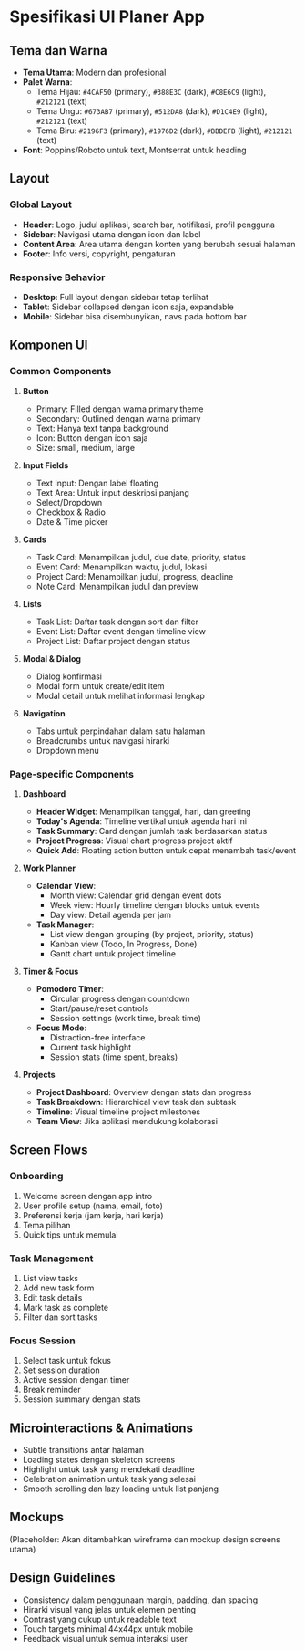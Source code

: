 # Spesifikasi UI Planer App

## Tema dan Warna
- **Tema Utama**: Modern dan profesional
- **Palet Warna**:
  - Tema Hijau: `#4CAF50` (primary), `#388E3C` (dark), `#C8E6C9` (light), `#212121` (text)
  - Tema Ungu: `#673AB7` (primary), `#512DA8` (dark), `#D1C4E9` (light), `#212121` (text)
  - Tema Biru: `#2196F3` (primary), `#1976D2` (dark), `#BBDEFB` (light), `#212121` (text)
- **Font**: Poppins/Roboto untuk text, Montserrat untuk heading

## Layout

### Global Layout
- **Header**: Logo, judul aplikasi, search bar, notifikasi, profil pengguna
- **Sidebar**: Navigasi utama dengan icon dan label
- **Content Area**: Area utama dengan konten yang berubah sesuai halaman
- **Footer**: Info versi, copyright, pengaturan

### Responsive Behavior
- **Desktop**: Full layout dengan sidebar tetap terlihat
- **Tablet**: Sidebar collapsed dengan icon saja, expandable
- **Mobile**: Sidebar bisa disembunyikan, navs pada bottom bar

## Komponen UI

### Common Components
1. **Button**
   - Primary: Filled dengan warna primary theme
   - Secondary: Outlined dengan warna primary
   - Text: Hanya text tanpa background
   - Icon: Button dengan icon saja
   - Size: small, medium, large

2. **Input Fields**
   - Text Input: Dengan label floating
   - Text Area: Untuk input deskripsi panjang
   - Select/Dropdown
   - Checkbox & Radio
   - Date & Time picker

3. **Cards**
   - Task Card: Menampilkan judul, due date, priority, status
   - Event Card: Menampilkan waktu, judul, lokasi
   - Project Card: Menampilkan judul, progress, deadline
   - Note Card: Menampilkan judul dan preview

4. **Lists**
   - Task List: Daftar task dengan sort dan filter
   - Event List: Daftar event dengan timeline view
   - Project List: Daftar project dengan status

5. **Modal & Dialog**
   - Dialog konfirmasi
   - Modal form untuk create/edit item
   - Modal detail untuk melihat informasi lengkap

6. **Navigation**
   - Tabs untuk perpindahan dalam satu halaman
   - Breadcrumbs untuk navigasi hirarki
   - Dropdown menu

### Page-specific Components

1. **Dashboard**
   - **Header Widget**: Menampilkan tanggal, hari, dan greeting
   - **Today's Agenda**: Timeline vertikal untuk agenda hari ini
   - **Task Summary**: Card dengan jumlah task berdasarkan status
   - **Project Progress**: Visual chart progress project aktif
   - **Quick Add**: Floating action button untuk cepat menambah task/event

2. **Work Planner**
   - **Calendar View**: 
     - Month view: Calendar grid dengan event dots
     - Week view: Hourly timeline dengan blocks untuk events
     - Day view: Detail agenda per jam
   - **Task Manager**:
     - List view dengan grouping (by project, priority, status)
     - Kanban view (Todo, In Progress, Done)
     - Gantt chart untuk project timeline

3. **Timer & Focus**
   - **Pomodoro Timer**: 
     - Circular progress dengan countdown
     - Start/pause/reset controls
     - Session settings (work time, break time)
   - **Focus Mode**: 
     - Distraction-free interface
     - Current task highlight
     - Session stats (time spent, breaks)

4. **Projects**
   - **Project Dashboard**: Overview dengan stats dan progress
   - **Task Breakdown**: Hierarchical view task dan subtask
   - **Timeline**: Visual timeline project milestones
   - **Team View**: Jika aplikasi mendukung kolaborasi

## Screen Flows

### Onboarding
1. Welcome screen dengan app intro
2. User profile setup (nama, email, foto)
3. Preferensi kerja (jam kerja, hari kerja)
4. Tema pilihan
5. Quick tips untuk memulai

### Task Management
1. List view tasks
2. Add new task form
3. Edit task details
4. Mark task as complete
5. Filter dan sort tasks

### Focus Session
1. Select task untuk fokus
2. Set session duration
3. Active session dengan timer
4. Break reminder
5. Session summary dengan stats

## Microinteractions & Animations
- Subtle transitions antar halaman
- Loading states dengan skeleton screens
- Highlight untuk task yang mendekati deadline
- Celebration animation untuk task yang selesai
- Smooth scrolling dan lazy loading untuk list panjang

## Mockups
(Placeholder: Akan ditambahkan wireframe dan mockup design screens utama)

## Design Guidelines
- Consistency dalam penggunaan margin, padding, dan spacing
- Hirarki visual yang jelas untuk elemen penting
- Contrast yang cukup untuk readable text
- Touch targets minimal 44x44px untuk mobile
- Feedback visual untuk semua interaksi user 